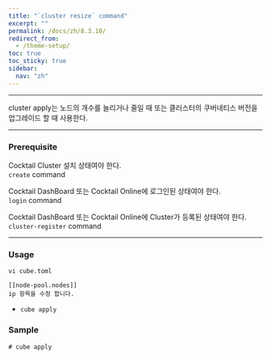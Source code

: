 ```yaml
---
title: "`cluster resize` command"
excerpt: ""
permalink: /docs/zh/8.3.10/
redirect_from:
  - /theme-setup/
toc: true
toc_sticky: true
sidebar:
  nav: "zh"
---
```


---
cluster apply는 노드의 개수를 늘리거나 줄일 때 또는 클러스터의 쿠버네티스 버전을 업그레이드 할 때 사용한다. 

---
### Prerequisite
Cocktail Cluster 설치 상태여야 한다.  
`create` command 

Cocktail DashBoard 또는 Cocktail Online에 로그인된 상태여야 한다.  
`login` command 

Cocktail DashBoard 또는 Cocktail Online에 Cluster가 등록된 상태여야 한다.  
`cluster-register` command 

----
### Usage

```
vi cube.toml

[[node-pool.nodes]]
ip 항목을 수정 합니다.
```

* `cube apply`


### Sample
```
# cube apply
```
